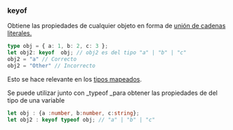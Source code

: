 ### keyof

Obtiene las propiedades de cualquier objeto en forma de [unión de cadenas literales.](/tipos/tipos-unión.md)

```ts
type obj = { a: 1, b: 2, c: 3 };
let obj2: keyof  obj; // obj2 es del tipo "a" | "b" | "c"
obj2 = "a" // Correcto
obj2 = "Other" // Incorrecto
```

Esto se hace relevante en los [tipos mapeados](/tipos/tipos-mapeados.md).

Se puede utilizar junto con _typeof _para obtener las propiedades de del tipo de una variable

```ts
let obj : {a :number, b:number, c:string};
let obj2 : keyof typeof obj; // "a" | "b" | "c"
```



